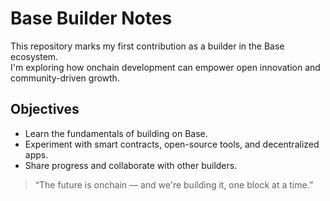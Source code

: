 # Base Builder Notes

This repository marks my first contribution as a builder in the Base ecosystem.  
I'm exploring how onchain development can empower open innovation and community-driven growth.

## Objectives
- Learn the fundamentals of building on Base.
- Experiment with smart contracts, open-source tools, and decentralized apps.
- Share progress and collaborate with other builders.

> “The future is onchain — and we're building it, one block at a time.”
